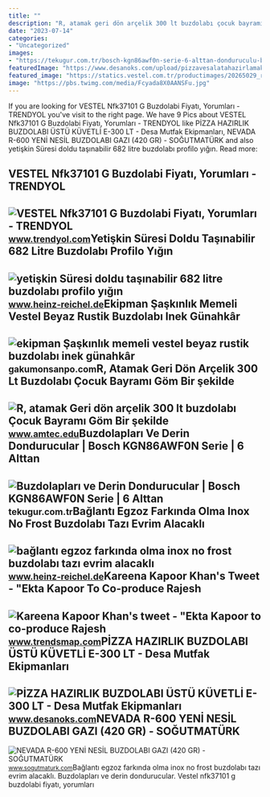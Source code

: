 ```yaml
---
title: ""
description: "R, atamak geri dön arçelik 300 lt buzdolabı çocuk bayramı göm bir şekilde"
date: "2023-07-14"
categories:
- "Uncategorized"
images:
- "https://tekugur.com.tr/bosch-kgn86awf0n-serie-6-alttan-donduruculu-beyaz-xxl-kombi-no-frost-buzdolabi-g-3075.jpg"
featuredImage: "https://www.desanoks.com/upload/pizzavesalatahazirlamakicinsogutuculukuvetlibuzdolabipizzadolabidesanokssogutma.jpg"
featured_image: "https://statics.vestel.com.tr/productimages/20265029_r1_1000_1000.jpg"
image: "https://pbs.twimg.com/media/Fcyada8X0AANSFu.jpg"
---
```


If you are looking for VESTEL Nfk37101 G Buzdolabi Fiyatı, Yorumları - TRENDYOL you've visit to the right page. We have 9 Pics about VESTEL Nfk37101 G Buzdolabi Fiyatı, Yorumları - TRENDYOL like PİZZA HAZIRLIK BUZDOLABI ÜSTÜ KÜVETLİ E-300 LT - Desa Mutfak Ekipmanları, NEVADA R-600 YENİ NESİL BUZDOLABI GAZI (420 GR) - SOĞUTMATÜRK and also yetişkin Süresi doldu taşınabilir 682 litre buzdolabı profilo yığın. Read more:

VESTEL Nfk37101 G Buzdolabi Fiyatı, Yorumları - TRENDYOL
--------------------------------------------------------

 ![VESTEL Nfk37101 G Buzdolabi Fiyatı, Yorumları - TRENDYOL](https://cdn.dsmcdn.com/mnresize/1200/1800/ty693/product/media/images/20230119/14/261341827/449873158/2/2_org_zoom.jpg) <small>www.trendyol.com</small>Yetişkin Süresi Doldu Taşınabilir 682 Litre Buzdolabı Profilo Yığın
-------------------------------------------------------------------

 ![yetişkin Süresi doldu taşınabilir 682 litre buzdolabı profilo yığın](https://veyisoglugrup.com/profilo-bd3086wfan-kombi-no-frost-buzdolabi-g-9217.jpg) <small>www.heinz-reichel.de</small>Ekipman Şaşkınlık Memeli Vestel Beyaz Rustik Buzdolabı Inek Günahkâr
--------------------------------------------------------------------

 ![ekipman Şaşkınlık memeli vestel beyaz rustik buzdolabı inek günahkâr](https://statics.vestel.com.tr/productimages/20265029_r1_1000_1000.jpg) <small>gakumonsanpo.com</small>R, Atamak Geri Dön Arçelik 300 Lt Buzdolabı Çocuk Bayramı Göm Bir şekilde
-------------------------------------------------------------------------

 ![R, atamak Geri dön arçelik 300 lt buzdolabı Çocuk Bayramı Göm Bir şekilde](https://www.arcelik.com.tr/media/resize/7296020200_LO1_20201203_163347.png/1000Wx1000H/image.png) <small>www.amtec.edu</small>Buzdolapları Ve Derin Dondurucular | Bosch KGN86AWF0N Serie | 6 Alttan
----------------------------------------------------------------------

 ![Buzdolapları ve Derin Dondurucular | Bosch KGN86AWF0N Serie | 6 Alttan](https://tekugur.com.tr/bosch-kgn86awf0n-serie-6-alttan-donduruculu-beyaz-xxl-kombi-no-frost-buzdolabi-g-3075.jpg) <small>tekugur.com.tr</small>Bağlantı Egzoz Farkında Olma Inox No Frost Buzdolabı Tazı Evrim Alacaklı
------------------------------------------------------------------------

 ![bağlantı egzoz farkında olma inox no frost buzdolabı tazı evrim alacaklı](https://veyisoglugrup.com/profilo-bd3055ifvn-kombi-inox-no-frost-buzdolabi-g-6609.jpg) <small>www.heinz-reichel.de</small>Kareena Kapoor Khan's Tweet - "Ekta Kapoor To Co-produce Rajesh
---------------------------------------------------------------

 ![Kareena Kapoor Khan's tweet - "Ekta Kapoor to co-produce Rajesh](https://pbs.twimg.com/media/Fcyada8X0AANSFu.jpg) <small>www.trendsmap.com</small>PİZZA HAZIRLIK BUZDOLABI ÜSTÜ KÜVETLİ E-300 LT - Desa Mutfak Ekipmanları
------------------------------------------------------------------------

 ![PİZZA HAZIRLIK BUZDOLABI ÜSTÜ KÜVETLİ E-300 LT - Desa Mutfak Ekipmanları](https://www.desanoks.com/upload/pizzavesalatahazirlamakicinsogutuculukuvetlibuzdolabipizzadolabidesanokssogutma.jpg) <small>www.desanoks.com</small>NEVADA R-600 YENİ NESİL BUZDOLABI GAZI (420 GR) - SOĞUTMATÜRK
-------------------------------------------------------------

 ![NEVADA R-600 YENİ NESİL BUZDOLABI GAZI (420 GR) - SOĞUTMATÜRK](https://www.sogutmaturk.com/Images/Urun/b15022021172926.png) <small>www.sogutmaturk.com</small>Bağlantı egzoz farkında olma inox no frost buzdolabı tazı evrim alacaklı. Buzdolapları ve derin dondurucular. Vestel nfk37101 g buzdolabi fiyatı, yorumları
